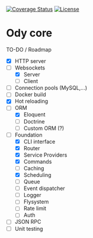 [![Coverage Status](https://coveralls.io/repos/github/IlyasDeckers/ody-core/badge.svg?branch=develop)](https://coveralls.io/github/IlyasDeckers/ody-core?branch=develop)
[![License](https://poser.pugx.org/ody/core/license)](https://packagist.org/packages/ody/core)

# Ody core

TO-DO / Roadmap

- [x] HTTP server
- [ ] Websockets
  - [x] Server
  - [ ] Client
- [ ] Connection pools (MySQL,...)
- [ ] Docker build
- [x] Hot reloading
- [ ] ORM
  - [x] Eloquent
  - [ ] Doctrine
  - [ ] Custom ORM (?)
- [ ] Foundation
  - [x] CLI interface
  - [x] Router
  - [x] Service Providers
  - [x] Commands
  - [ ] Caching
  - [x] Scheduling
  - [ ] Queue
  - [ ] Event dispatcher
  - [ ] Logger
  - [ ] Flysystem
  - [ ] Rate limit
  - [ ] Auth
- [ ] JSON RPC
- [ ] Unit testing
